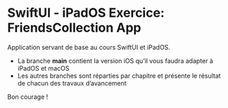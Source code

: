 # SwiftUI - iPadOS Exercice: FriendsCollection App

Application servant de base au cours SwiftUI et iPadOS.
- La branche **main** contient la version iOS qu’il vous faudra adapter à iPadOS et macOS
- Les autres branches sont réparties par chapitre et présente le résultat de chacun des travaux d’avancement

Bon courage !

